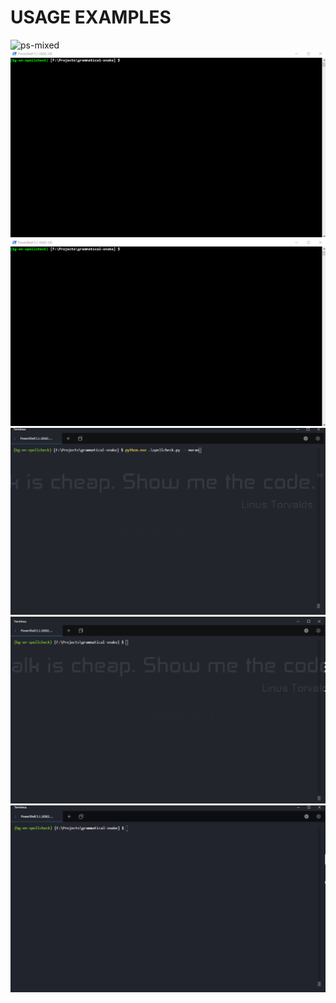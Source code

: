 # **USAGE EXAMPLES**


<div>
<img src="./powershell-gо-gramoten.gif"
 alt="ps-mixed"
 />
</div>  

<div>
<img src="./powershell-grammatical.gif"
 alt="ps-en"
 />
</div>  

<div>
<img src="./powershell-gramoten.gif"
 alt="ps-bg"
 />
</div>  

<div>
<img src="./term-bg-wrong.gif"
 alt="term-bg"
 />
</div>  

<div>
<img src="./term-en-wrong.gif"
 alt="term-en"
 />
</div>  

<div>
<img src="./terminus-grammatical.gif"
 alt="term-gr"
 />
</div>  
